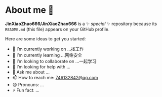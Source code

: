 # About me 👋


**JinXiaoZhao666/JinXiaoZhao666** is a ✨ _special_ ✨ repository because its `README.md` (this file) appears on your GitHub profile.

Here are some ideas to get you started:

- 🔭 I’m currently working on ...找工作
- 🌱 I’m currently learning ...网络安全
- 👯 I’m looking to collaborate on ...一起学习
- 🤔 I’m looking for help with ...
- 💬 Ask me about ...
- 📫 How to reach me: 746132842@qq.com
- 😄 Pronouns: ...
- ⚡ Fun fact: ...
